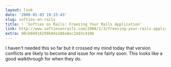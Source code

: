 ```yaml
---
layout: link
date: '2008-01-03 19:15:43'
slug: softies-on-rails
title: ! 'Softies on Rails: Freezing Your Rails Application'
link: http://www.softiesonrails.com/2008/1/3/freezing-your-rails-application
extra: 00cb66916299b84a188a8ec2e03c410b
---
```


I haven't needed this so far but it crossed my mind today that version conflicts are likely to become and issue for me fairly soon. This looks like a good walkthrough for when they do.